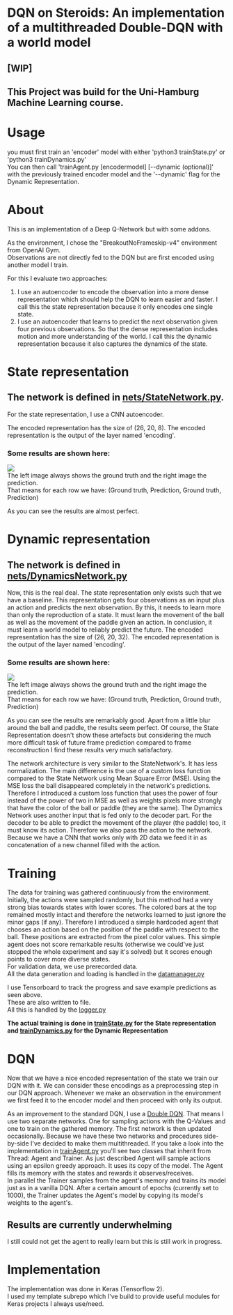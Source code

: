 # DQN on Steroids:   An implementation of a multithreaded Double-DQN with a world model 
## [WIP]  
## This Project was build for the Uni-Hamburg Machine Learning course.  

# Usage
you must first train an 'encoder' model with either 'python3 trainState.py' or 'python3 trainDynamics.py'  
You can then call 'trainAgent.py [encodermodel] [--dynamic (optional)]' with the previously trained encoder model and the '--dynamic' flag for the Dynamic Representation.


# About
This is an implementation of a Deep Q-Network but with some addons.  

As the environment, I chose the "BreakoutNoFrameskip-v4" environment from OpenAI Gym.  
Observations are not directly fed to the DQN but are first encoded using another model I train.  

For this I evaluate two approaches:
1. I use an autoencoder to encode the observation into a more dense representation which should help the DQN to learn easier and faster. I call this the state representation because it only encodes one single state.
2. I use an autoencoder that learns to predict the next observation given four previous observations. So that the dense representation includes motion and more understanding of the world. I call this the dynamic representation because it also captures the dynamics of the state.

# State representation
## The network is defined in [nets/StateNetwork.py](nets/StateNetwork.py).  
For the state representation, I use a CNN autoencoder.  

The encoded representation has the size of (26, 20, 8). 
The encoded representation is the output of the layer named 'encoding'.  
### Some results are shown here:   
![](images/stateRepresentation.png)  
The left image always shows the ground truth and the right image the prediction.  
That means for each row we have: (Ground truth, Prediction, Ground truth, Prediction)  

As you can see the results are almost perfect.

# Dynamic representation
## The network is defined in [nets/DynamicsNetwork.py](nets/DynamicsNetwork.py)
Now, this is the real deal. The state representation only exists such that we have a baseline. This representation gets four observations as an input plus an action and predicts the next observation. By this, it needs to learn more than only the reproduction of a state. It must learn the movement of the ball as well as the movement of the paddle given an action. In conclusion, it must learn a world model to reliably predict the future. The encoded representation has the size of (26, 20, 32). The encoded representation is the output of the layer named 'encoding'.  
### Some results are shown here:
![](images/dynamicsRepresentation.png)  
The left image always shows the ground truth and the right image the prediction.  
That means for each row we have: (Ground truth, Prediction, Ground truth, Prediction)

As you can see the results are remarkably good. Apart from a little blur around the ball and paddle, the results seem perfect. Of course, the State Representation doesn't show these artefacts but considering the much more difficult task of future frame prediction compared to frame reconstruction I find these results very much satisfactory.  

The network architecture is very similar to the StateNetwork's. It has less normalization. The main difference is the use of a custom loss function compared to the State Network using Mean Square Error (MSE). Using the MSE loss the ball disappeared completely in the network's predictions. Therefore I introduced a custom loss function that uses the power of four instead of the power of two in MSE as well as weights pixels more strongly that have the color of the ball or paddle (they are the same).
The Dynamics Network uses another input that is fed only to the decoder part. For the decoder to be able to predict the movement of the player (the paddle) too, it must know its action. Therefore we also pass the action to the network. Because we have a CNN that works only with 2D data we feed it in as concatenation of a new channel filled with the action.

# Training
The data for training was gathered continuously from the environment. Initially, the actions were sampled randomly, but this method had a very strong bias towards states with lower scores. The colored bars at the top remained mostly intact and therefore the networks learned to just ignore the minor gaps (if any). Therefore I introduced a simple hardcoded agent that chooses an action based on the position of the paddle with respect to the ball. These positions are extracted from the pixel color values. This simple agent does not score remarkable results (otherwise we could've just stopped the whole experiment and say it's solved) but it scores enough points to cover more diverse states.  
For validation data, we use prerecorded data.  
All the data generation and loading is handled in the [datamanager.py](datamanager.py)

I use Tensorboard to track the progress and save example predictions as seen above.  
These are also written to file.  
All this is handled by the [logger.py](logger.py)

**The actual training is done in [trainState.py](trainState.py) for the State representation and [trainDynamics.py](trainDynamics.py) for the Dynamic Representation**


# DQN
Now that we have a nice encoded representation of the state we train our DQN with it. We can consider these encodings as a preprocessing step in our DQN approach. Whenever we make an observation in the environment we first feed it to the encoder model and then proceed with only its output.

As an improvement to the standard DQN, I use a [Double DQN](https://arxiv.org/pdf/1509.06461.pdf). That means I use two separate networks. One for sampling actions with the Q-Values and one to train on the gathered memory. The first network is then updated occasionally. Because we have these two networks and procedures side-by-side I've decided to make them multithreaded. If you take a look into the implementation in [trainAgent.py](trainAgent.py) you'll see two classes that inherit from Thread: Agent and Trainer.
As just described Agent will sample actions using an epsilon greedy approach. It uses its copy of the model. The Agent fills its memory with the states and rewards it observes/receives.  
In parallel the Trainer samples from the agent's memory and trains its model just as in a vanilla DQN.
After a certain amount of epochs (currently set to 1000), the Trainer updates the Agent's model by copying its model's weights to the agent's.

## Results are currently underwhelming
I still could not get the agent to really learn but this is still work in progress.


# Implementation
The implementation was done in Keras (Tensorflow 2).  
I used my template subrepo which I've build to provide useful modules for Keras projects I always use/need.
